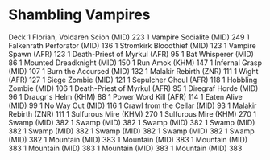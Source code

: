 # Shambling Vampires
Deck
1 Florian, Voldaren Scion (MID) 223
1 Vampire Socialite (MID) 249
1 Falkenrath Perforator (MID) 136
1 Stromkirk Bloodthief (MID) 123
1 Vampire Spawn (AFR) 123
1 Death-Priest of Myrkul (AFR) 95
1 Bat Whisperer (MID) 86
1 Mounted Dreadknight (MID) 150
1 Run Amok (KHM) 147
1 Infernal Grasp (MID) 107
1 Burn the Accursed (MID) 132
1 Malakir Rebirth (ZNR) 111
1 Wight (AFR) 127
1 Siege Zombie (MID) 121
1 Sepulcher Ghoul (AFR) 118
1 Hobbling Zombie (MID) 106
1 Death-Priest of Myrkul (AFR) 95
1 Diregraf Horde (MID) 96
1 Draugr's Helm (KHM) 88
1 Power Word Kill (AFR) 114
1 Eaten Alive (MID) 99
1 No Way Out (MID) 116
1 Crawl from the Cellar (MID) 93
1 Malakir Rebirth (ZNR) 111
1 Sulfurous Mire (KHM) 270
1 Sulfurous Mire (KHM) 270
1 Swamp (MID) 382
1 Swamp (MID) 382
1 Swamp (MID) 382
1 Swamp (MID) 382
1 Swamp (MID) 382
1 Swamp (MID) 382
1 Swamp (MID) 382
1 Swamp (MID) 382
1 Mountain (MID) 383
1 Mountain (MID) 383
1 Mountain (MID) 383
1 Mountain (MID) 383
1 Mountain (MID) 383
1 Mountain (MID) 383